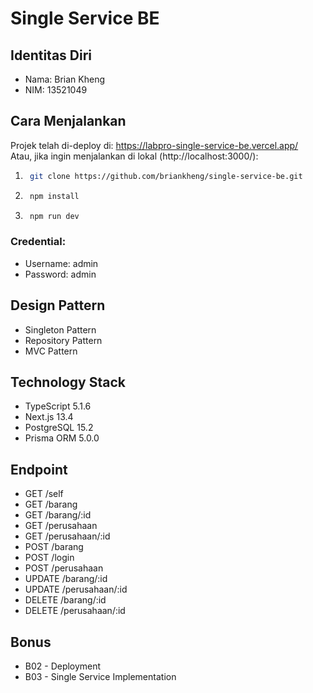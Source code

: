 # Single Service BE

## Identitas Diri
- Nama: Brian Kheng
- NIM: 13521049

## Cara Menjalankan
Projek telah di-deploy di: https://labpro-single-service-be.vercel.app/ <br>
Atau, jika ingin menjalankan di lokal (http://localhost:3000/):
1. ```sh
    git clone https://github.com/briankheng/single-service-be.git
   ```
2. ```sh
    npm install
   ```
3. ```sh
    npm run dev
   ```
### Credential:
- Username: admin
- Password: admin

## Design Pattern
- Singleton Pattern
- Repository Pattern
- MVC Pattern

## Technology Stack
- TypeScript 5.1.6
- Next.js 13.4
- PostgreSQL 15.2
- Prisma ORM 5.0.0

## Endpoint
- GET /self
- GET /barang
- GET /barang/:id
- GET /perusahaan
- GET /perusahaan/:id
- POST /barang
- POST /login
- POST /perusahaan
- UPDATE /barang/:id
- UPDATE /perusahaan/:id
- DELETE /barang/:id
- DELETE /perusahaan/:id

## Bonus
- B02 - Deployment
- B03 - Single Service Implementation
